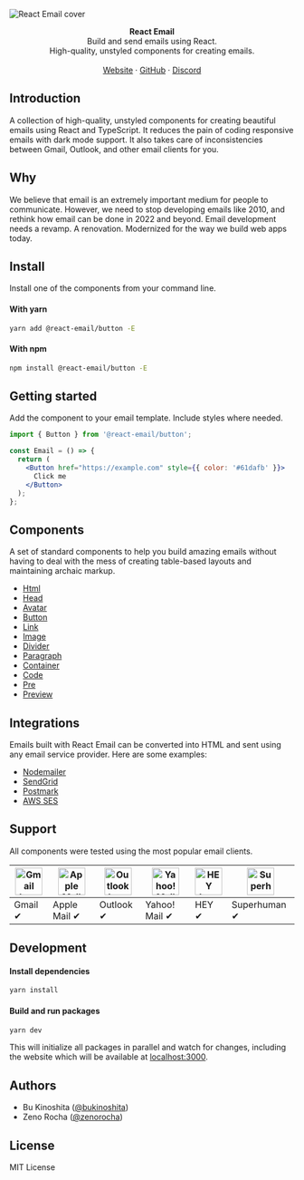 ![React Email cover](https://react.email/static/images/readme/covers/react-email.png)

<div align="center"><strong>React Email</strong></div>
<div align="center">Build and send emails using React.<br />High-quality, unstyled components for creating emails.</div>
<br />
<div align="center">
<a href="https://react.email">Website</a> 
<span> · </span>
<a href="https://github.com/zenorocha/react-email">GitHub</a> 
<span> · </span>
<a href="https://react.email/discord">Discord</a>
</div>

## Introduction

A collection of high-quality, unstyled components for creating beautiful emails using React and TypeScript.
It reduces the pain of coding responsive emails with dark mode support. It also takes care of inconsistencies between Gmail, Outlook, and other email clients for you.

## Why

We believe that email is an extremely important medium for people to communicate. However, we need to stop developing emails like 2010, and rethink how email can be done in 2022 and beyond. Email development needs a revamp. A renovation. Modernized for the way we build web apps today.

## Install

Install one of the components from your command line.

#### With yarn

```sh
yarn add @react-email/button -E
```

#### With npm

```sh
npm install @react-email/button -E
```

## Getting started

Add the component to your email template. Include styles where needed.

```jsx
import { Button } from '@react-email/button';

const Email = () => {
  return (
    <Button href="https://example.com" style={{ color: '#61dafb' }}>
      Click me
    </Button>
  );
};
```

## Components

A set of standard components to help you build amazing emails without having to deal with the mess of creating table-based layouts and maintaining archaic markup.

- [Html](https://github.com/zenorocha/react-email/tree/main/packages/html)
- [Head](https://github.com/zenorocha/react-email/tree/main/packages/head)
- [Avatar](https://github.com/zenorocha/react-email/tree/main/packages/avatar)
- [Button](https://github.com/zenorocha/react-email/tree/main/packages/button)
- [Link](https://github.com/zenorocha/react-email/tree/main/packages/link)
- [Image](https://github.com/zenorocha/react-email/tree/main/packages/img)
- [Divider](https://github.com/zenorocha/react-email/tree/main/packages/hr)
- [Paragraph](https://github.com/zenorocha/react-email/tree/main/packages/text)
- [Container](https://github.com/zenorocha/react-email/tree/main/packages/container)
- [Code](https://github.com/zenorocha/react-email/tree/main/packages/code)
- [Pre](https://github.com/zenorocha/react-email/tree/main/packages/pre)
- [Preview](https://github.com/zenorocha/react-email/tree/main/packages/preview)

## Integrations

Emails built with React Email can be converted into HTML and sent using any email service provider. Here are some examples:

- [Nodemailer](https://github.com/zenorocha/react-email/tree/main/examples/nodemailer)
- [SendGrid](https://github.com/zenorocha/react-email/tree/main/examples/sendgrid)
- [Postmark](https://github.com/zenorocha/react-email/tree/main/examples/postmark)
- [AWS SES](https://github.com/zenorocha/react-email/tree/main/examples/aws-ses)

## Support

All components were tested using the most popular email clients.

| <img src="https://react.email/static/images/readme/icons/gmail.svg" width="48px" height="48px" alt="Gmail logo"> | <img src="https://react.email/static/images/readme/icons/apple-mail.svg" width="48px" height="48px" alt="Apple Mail"> | <img src="https://react.email/static/images/readme/icons/outlook.svg" width="48px" height="48px" alt="Outlook logo"> | <img src="https://react.email/static/images/readme/icons/yahoo-mail.svg" width="48px" height="48px" alt="Yahoo! Mail logo"> | <img src="https://react.email/static/images/readme/icons/hey.svg" width="48px" height="48px" alt="HEY logo"> | <img src="https://react.email/static/images/readme/icons/superhuman.svg" width="48px" height="48px" alt="Superhuman logo"> |
| ---------------------------------------------------------------------------------------------------------------- | --------------------------------------------------------------------------------------------------------------------- | -------------------------------------------------------------------------------------------------------------------- | --------------------------------------------------------------------------------------------------------------------------- | ------------------------------------------------------------------------------------------------------------ | -------------------------------------------------------------------------------------------------------------------------- |
| Gmail ✔                                                                                                          | Apple Mail ✔                                                                                                          | Outlook ✔                                                                                                            | Yahoo! Mail ✔                                                                                                               | HEY ✔                                                                                                        | Superhuman ✔                                                                                                               |

## Development

#### Install dependencies

```sh
yarn install
```

#### Build and run packages

```sh
yarn dev
```

This will initialize all packages in parallel and watch for changes, including the website which will be available at [localhost:3000](http://localhost:3000).

## Authors

- Bu Kinoshita ([@bukinoshita](https://twitter.com/bukinoshita))
- Zeno Rocha ([@zenorocha](https://twitter.com/zenorocha))

## License

MIT License
